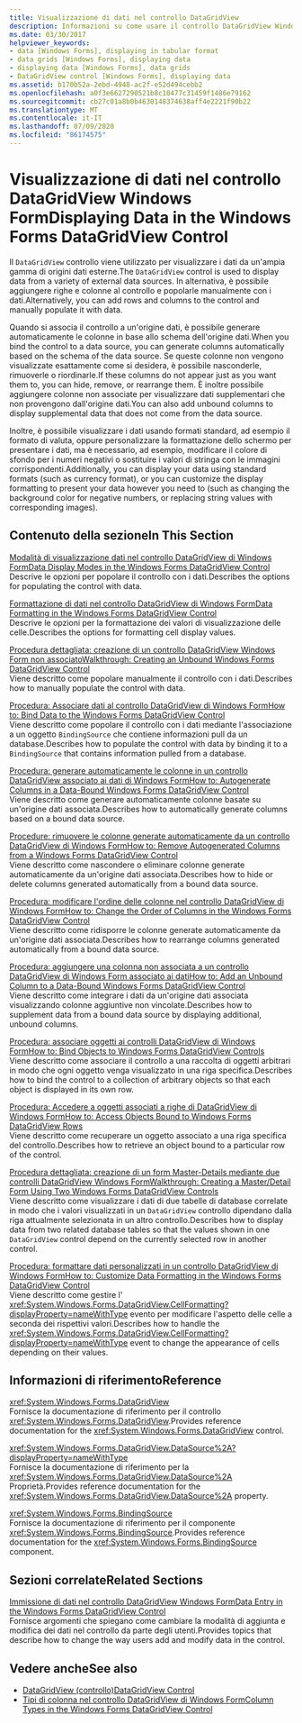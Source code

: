 ```yaml
---
title: Visualizzazione di dati nel controllo DataGridView
description: Informazioni su come usare il controllo DataGridView Windows Forms per visualizzare i dati da un'ampia gamma di origini dati esterne.
ms.date: 03/30/2017
helpviewer_keywords:
- data [Windows Forms], displaying in tabular format
- data grids [Windows Forms], displaying data
- displaying data [Windows Forms], data grids
- DataGridView control [Windows Forms], displaying data
ms.assetid: b170b52a-2ebd-4948-ac2f-e52d494cebb2
ms.openlocfilehash: a0f3e6627290521b8c10477c31459f1486e79162
ms.sourcegitcommit: cb27c01a8b0b4630148374638aff4e2221f90b22
ms.translationtype: MT
ms.contentlocale: it-IT
ms.lasthandoff: 07/09/2020
ms.locfileid: "86174575"
---
```

# <a name="displaying-data-in-the-windows-forms-datagridview-control"></a><span data-ttu-id="bccc2-103">Visualizzazione di dati nel controllo DataGridView Windows Form</span><span class="sxs-lookup"><span data-stu-id="bccc2-103">Displaying Data in the Windows Forms DataGridView Control</span></span>
<span data-ttu-id="bccc2-104">Il `DataGridView` controllo viene utilizzato per visualizzare i dati da un'ampia gamma di origini dati esterne.</span><span class="sxs-lookup"><span data-stu-id="bccc2-104">The `DataGridView` control is used to display data from a variety of external data sources.</span></span> <span data-ttu-id="bccc2-105">In alternativa, è possibile aggiungere righe e colonne al controllo e popolarle manualmente con i dati.</span><span class="sxs-lookup"><span data-stu-id="bccc2-105">Alternatively, you can add rows and columns to the control and manually populate it with data.</span></span>  
  
 <span data-ttu-id="bccc2-106">Quando si associa il controllo a un'origine dati, è possibile generare automaticamente le colonne in base allo schema dell'origine dati.</span><span class="sxs-lookup"><span data-stu-id="bccc2-106">When you bind the control to a data source, you can generate columns automatically based on the schema of the data source.</span></span> <span data-ttu-id="bccc2-107">Se queste colonne non vengono visualizzate esattamente come si desidera, è possibile nasconderle, rimuoverle o riordinarle.</span><span class="sxs-lookup"><span data-stu-id="bccc2-107">If these columns do not appear just as you want them to, you can hide, remove, or rearrange them.</span></span> <span data-ttu-id="bccc2-108">È inoltre possibile aggiungere colonne non associate per visualizzare dati supplementari che non provengono dall'origine dati.</span><span class="sxs-lookup"><span data-stu-id="bccc2-108">You can also add unbound columns to display supplemental data that does not come from the data source.</span></span>  
  
 <span data-ttu-id="bccc2-109">Inoltre, è possibile visualizzare i dati usando formati standard, ad esempio il formato di valuta, oppure personalizzare la formattazione dello schermo per presentare i dati, ma è necessario, ad esempio, modificare il colore di sfondo per i numeri negativi o sostituire i valori di stringa con le immagini corrispondenti.</span><span class="sxs-lookup"><span data-stu-id="bccc2-109">Additionally, you can display your data using standard formats (such as currency format), or you can customize the display formatting to present your data however you need to (such as changing the background color for negative numbers, or replacing string values with corresponding images).</span></span>  
  
## <a name="in-this-section"></a><span data-ttu-id="bccc2-110">Contenuto della sezione</span><span class="sxs-lookup"><span data-stu-id="bccc2-110">In This Section</span></span>  
 [<span data-ttu-id="bccc2-111">Modalità di visualizzazione dati nel controllo DataGridView di Windows Form</span><span class="sxs-lookup"><span data-stu-id="bccc2-111">Data Display Modes in the Windows Forms DataGridView Control</span></span>](data-display-modes-in-the-windows-forms-datagridview-control.md)  
 <span data-ttu-id="bccc2-112">Descrive le opzioni per popolare il controllo con i dati.</span><span class="sxs-lookup"><span data-stu-id="bccc2-112">Describes the options for populating the control with data.</span></span>  
  
 [<span data-ttu-id="bccc2-113">Formattazione di dati nel controllo DataGridView di Windows Form</span><span class="sxs-lookup"><span data-stu-id="bccc2-113">Data Formatting in the Windows Forms DataGridView Control</span></span>](data-formatting-in-the-windows-forms-datagridview-control.md)  
 <span data-ttu-id="bccc2-114">Descrive le opzioni per la formattazione dei valori di visualizzazione delle celle.</span><span class="sxs-lookup"><span data-stu-id="bccc2-114">Describes the options for formatting cell display values.</span></span>  
  
 [<span data-ttu-id="bccc2-115">Procedura dettagliata: creazione di un controllo DataGridView Windows Form non associato</span><span class="sxs-lookup"><span data-stu-id="bccc2-115">Walkthrough: Creating an Unbound Windows Forms DataGridView Control</span></span>](walkthrough-creating-an-unbound-windows-forms-datagridview-control.md)  
 <span data-ttu-id="bccc2-116">Viene descritto come popolare manualmente il controllo con i dati.</span><span class="sxs-lookup"><span data-stu-id="bccc2-116">Describes how to manually populate the control with data.</span></span>  
  
 [<span data-ttu-id="bccc2-117">Procedura: Associare dati al controllo DataGridView di Windows Form</span><span class="sxs-lookup"><span data-stu-id="bccc2-117">How to: Bind Data to the Windows Forms DataGridView Control</span></span>](how-to-bind-data-to-the-windows-forms-datagridview-control.md)  
 <span data-ttu-id="bccc2-118">Viene descritto come popolare il controllo con i dati mediante l'associazione a un oggetto `BindingSource` che contiene informazioni pull da un database.</span><span class="sxs-lookup"><span data-stu-id="bccc2-118">Describes how to populate the control with data by binding it to a `BindingSource` that contains information pulled from a database.</span></span>  
  
 [<span data-ttu-id="bccc2-119">Procedura: generare automaticamente le colonne in un controllo DataGridView associato ai dati di Windows Form</span><span class="sxs-lookup"><span data-stu-id="bccc2-119">How to: Autogenerate Columns in a Data-Bound Windows Forms DataGridView Control</span></span>](autogenerate-columns-in-a-data-bound-wf-datagridview-control.md)  
 <span data-ttu-id="bccc2-120">Viene descritto come generare automaticamente colonne basate su un'origine dati associata.</span><span class="sxs-lookup"><span data-stu-id="bccc2-120">Describes how to automatically generate columns based on a bound data source.</span></span>  
  
 [<span data-ttu-id="bccc2-121">Procedure: rimuovere le colonne generate automaticamente da un controllo DataGridView di Windows Form</span><span class="sxs-lookup"><span data-stu-id="bccc2-121">How to: Remove Autogenerated Columns from a Windows Forms DataGridView Control</span></span>](remove-autogenerated-columns-from-a-wf-datagridview-control.md)  
 <span data-ttu-id="bccc2-122">Viene descritto come nascondere o eliminare colonne generate automaticamente da un'origine dati associata.</span><span class="sxs-lookup"><span data-stu-id="bccc2-122">Describes how to hide or delete columns generated automatically from a bound data source.</span></span>  
  
 [<span data-ttu-id="bccc2-123">Procedura: modificare l'ordine delle colonne nel controllo DataGridView di Windows Form</span><span class="sxs-lookup"><span data-stu-id="bccc2-123">How to: Change the Order of Columns in the Windows Forms DataGridView Control</span></span>](how-to-change-the-order-of-columns-in-the-windows-forms-datagridview-control.md)  
 <span data-ttu-id="bccc2-124">Viene descritto come ridisporre le colonne generate automaticamente da un'origine dati associata.</span><span class="sxs-lookup"><span data-stu-id="bccc2-124">Describes how to rearrange columns generated automatically from a bound data source.</span></span>  
  
 [<span data-ttu-id="bccc2-125">Procedura: aggiungere una colonna non associata a un controllo DataGridView di Windows Form associato ai dati</span><span class="sxs-lookup"><span data-stu-id="bccc2-125">How to: Add an Unbound Column to a Data-Bound Windows Forms DataGridView Control</span></span>](unbound-column-to-a-data-bound-datagridview.md)  
 <span data-ttu-id="bccc2-126">Viene descritto come integrare i dati da un'origine dati associata visualizzando colonne aggiuntive non vincolate.</span><span class="sxs-lookup"><span data-stu-id="bccc2-126">Describes how to supplement data from a bound data source by displaying additional, unbound columns.</span></span>  
  
 [<span data-ttu-id="bccc2-127">Procedura: associare oggetti ai controlli DataGridView di Windows Form</span><span class="sxs-lookup"><span data-stu-id="bccc2-127">How to: Bind Objects to Windows Forms DataGridView Controls</span></span>](how-to-bind-objects-to-windows-forms-datagridview-controls.md)  
 <span data-ttu-id="bccc2-128">Viene descritto come associare il controllo a una raccolta di oggetti arbitrari in modo che ogni oggetto venga visualizzato in una riga specifica.</span><span class="sxs-lookup"><span data-stu-id="bccc2-128">Describes how to bind the control to a collection of arbitrary objects so that each object is displayed in its own row.</span></span>  
  
 [<span data-ttu-id="bccc2-129">Procedura: Accedere a oggetti associati a righe di DataGridView di Windows Form</span><span class="sxs-lookup"><span data-stu-id="bccc2-129">How to: Access Objects Bound to Windows Forms DataGridView Rows</span></span>](how-to-access-objects-bound-to-windows-forms-datagridview-rows.md)  
 <span data-ttu-id="bccc2-130">Viene descritto come recuperare un oggetto associato a una riga specifica del controllo.</span><span class="sxs-lookup"><span data-stu-id="bccc2-130">Describes how to retrieve an object bound to a particular row of the control.</span></span>  
  
 [<span data-ttu-id="bccc2-131">Procedura dettagliata: creazione di un form Master-Details mediante due controlli DataGridView Windows Form</span><span class="sxs-lookup"><span data-stu-id="bccc2-131">Walkthrough: Creating a Master/Detail Form Using Two Windows Forms DataGridView Controls</span></span>](creating-a-master-detail-form-using-two-datagridviews.md)  
 <span data-ttu-id="bccc2-132">Viene descritto come visualizzare i dati di due tabelle di database correlate in modo che i valori visualizzati in un `DataGridView` controllo dipendano dalla riga attualmente selezionata in un altro controllo.</span><span class="sxs-lookup"><span data-stu-id="bccc2-132">Describes how to display data from two related database tables so that the values shown in one `DataGridView` control depend on the currently selected row in another control.</span></span>  
  
 [<span data-ttu-id="bccc2-133">Procedura: formattare dati personalizzati in un controllo DataGridView di Windows Form</span><span class="sxs-lookup"><span data-stu-id="bccc2-133">How to: Customize Data Formatting in the Windows Forms DataGridView Control</span></span>](how-to-customize-data-formatting-in-the-windows-forms-datagridview-control.md)  
 <span data-ttu-id="bccc2-134">Viene descritto come gestire l' <xref:System.Windows.Forms.DataGridView.CellFormatting?displayProperty=nameWithType> evento per modificare l'aspetto delle celle a seconda dei rispettivi valori.</span><span class="sxs-lookup"><span data-stu-id="bccc2-134">Describes how to handle the <xref:System.Windows.Forms.DataGridView.CellFormatting?displayProperty=nameWithType> event to change the appearance of cells depending on their values.</span></span>  
  
## <a name="reference"></a><span data-ttu-id="bccc2-135">Informazioni di riferimento</span><span class="sxs-lookup"><span data-stu-id="bccc2-135">Reference</span></span>  
 <xref:System.Windows.Forms.DataGridView>  
 <span data-ttu-id="bccc2-136">Fornisce la documentazione di riferimento per il controllo <xref:System.Windows.Forms.DataGridView>.</span><span class="sxs-lookup"><span data-stu-id="bccc2-136">Provides reference documentation for the <xref:System.Windows.Forms.DataGridView> control.</span></span>  
  
 <xref:System.Windows.Forms.DataGridView.DataSource%2A?displayProperty=nameWithType>  
 <span data-ttu-id="bccc2-137">Fornisce la documentazione di riferimento per la <xref:System.Windows.Forms.DataGridView.DataSource%2A> Proprietà.</span><span class="sxs-lookup"><span data-stu-id="bccc2-137">Provides reference documentation for the <xref:System.Windows.Forms.DataGridView.DataSource%2A> property.</span></span>  
  
 <xref:System.Windows.Forms.BindingSource>  
 <span data-ttu-id="bccc2-138">Fornisce la documentazione di riferimento per il componente <xref:System.Windows.Forms.BindingSource>.</span><span class="sxs-lookup"><span data-stu-id="bccc2-138">Provides reference documentation for the <xref:System.Windows.Forms.BindingSource> component.</span></span>  
  
## <a name="related-sections"></a><span data-ttu-id="bccc2-139">Sezioni correlate</span><span class="sxs-lookup"><span data-stu-id="bccc2-139">Related Sections</span></span>  
 [<span data-ttu-id="bccc2-140">Immissione di dati nel controllo DataGridView Windows Form</span><span class="sxs-lookup"><span data-stu-id="bccc2-140">Data Entry in the Windows Forms DataGridView Control</span></span>](data-entry-in-the-windows-forms-datagridview-control.md)  
 <span data-ttu-id="bccc2-141">Fornisce argomenti che spiegano come cambiare la modalità di aggiunta e modifica dei dati nel controllo da parte degli utenti.</span><span class="sxs-lookup"><span data-stu-id="bccc2-141">Provides topics that describe how to change the way users add and modify data in the control.</span></span>  
  
## <a name="see-also"></a><span data-ttu-id="bccc2-142">Vedere anche</span><span class="sxs-lookup"><span data-stu-id="bccc2-142">See also</span></span>

- [<span data-ttu-id="bccc2-143">DataGridView (controllo)</span><span class="sxs-lookup"><span data-stu-id="bccc2-143">DataGridView Control</span></span>](datagridview-control-windows-forms.md)
- [<span data-ttu-id="bccc2-144">Tipi di colonna nel controllo DataGridView di Windows Form</span><span class="sxs-lookup"><span data-stu-id="bccc2-144">Column Types in the Windows Forms DataGridView Control</span></span>](column-types-in-the-windows-forms-datagridview-control.md)
